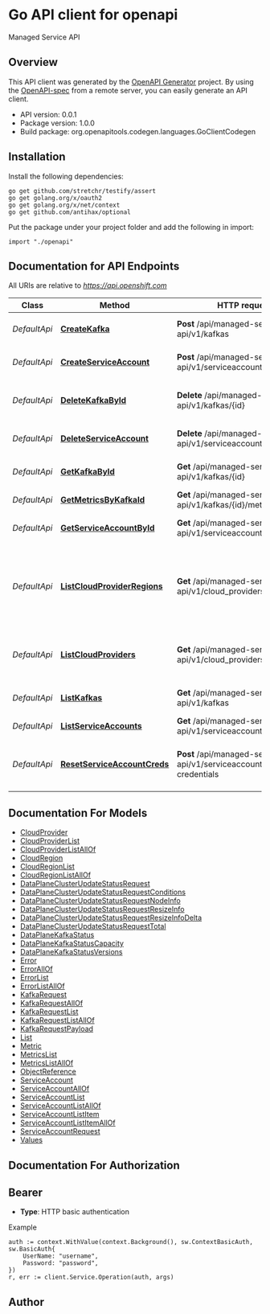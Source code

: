 # Go API client for openapi

Managed Service API

## Overview
This API client was generated by the [OpenAPI Generator](https://openapi-generator.tech) project.  By using the [OpenAPI-spec](https://www.openapis.org/) from a remote server, you can easily generate an API client.

- API version: 0.0.1
- Package version: 1.0.0
- Build package: org.openapitools.codegen.languages.GoClientCodegen

## Installation

Install the following dependencies:

```shell
go get github.com/stretchr/testify/assert
go get golang.org/x/oauth2
go get golang.org/x/net/context
go get github.com/antihax/optional
```

Put the package under your project folder and add the following in import:

```golang
import "./openapi"
```

## Documentation for API Endpoints

All URIs are relative to *https://api.openshift.com*

Class | Method | HTTP request | Description
------------ | ------------- | ------------- | -------------
*DefaultApi* | [**CreateKafka**](docs/DefaultApi.md#createkafka) | **Post** /api/managed-services-api/v1/kafkas | Create a new kafka Request
*DefaultApi* | [**CreateServiceAccount**](docs/DefaultApi.md#createserviceaccount) | **Post** /api/managed-services-api/v1/serviceaccounts | Create a service account
*DefaultApi* | [**DeleteKafkaById**](docs/DefaultApi.md#deletekafkabyid) | **Delete** /api/managed-services-api/v1/kafkas/{id} | Delete a kafka request by id
*DefaultApi* | [**DeleteServiceAccount**](docs/DefaultApi.md#deleteserviceaccount) | **Delete** /api/managed-services-api/v1/serviceaccounts/{id} | Delete service account
*DefaultApi* | [**GetKafkaById**](docs/DefaultApi.md#getkafkabyid) | **Get** /api/managed-services-api/v1/kafkas/{id} | Get a kafka request by id
*DefaultApi* | [**GetMetricsByKafkaId**](docs/DefaultApi.md#getmetricsbykafkaid) | **Get** /api/managed-services-api/v1/kafkas/{id}/metrics | Get metrics by kafka id.
*DefaultApi* | [**GetServiceAccountById**](docs/DefaultApi.md#getserviceaccountbyid) | **Get** /api/managed-services-api/v1/serviceaccounts/{id} | get service account by id
*DefaultApi* | [**ListCloudProviderRegions**](docs/DefaultApi.md#listcloudproviderregions) | **Get** /api/managed-services-api/v1/cloud_providers/{id}/regions | Retrieves the list of supported regions of the supported cloud provider.
*DefaultApi* | [**ListCloudProviders**](docs/DefaultApi.md#listcloudproviders) | **Get** /api/managed-services-api/v1/cloud_providers | Retrieves the list of supported cloud providers.
*DefaultApi* | [**ListKafkas**](docs/DefaultApi.md#listkafkas) | **Get** /api/managed-services-api/v1/kafkas | Returns a list of Kafka requests
*DefaultApi* | [**ListServiceAccounts**](docs/DefaultApi.md#listserviceaccounts) | **Get** /api/managed-services-api/v1/serviceaccounts | List service accounts
*DefaultApi* | [**ResetServiceAccountCreds**](docs/DefaultApi.md#resetserviceaccountcreds) | **Post** /api/managed-services-api/v1/serviceaccounts/{id}/reset-credentials | reset credentials for the service account


## Documentation For Models

 - [CloudProvider](docs/CloudProvider.md)
 - [CloudProviderList](docs/CloudProviderList.md)
 - [CloudProviderListAllOf](docs/CloudProviderListAllOf.md)
 - [CloudRegion](docs/CloudRegion.md)
 - [CloudRegionList](docs/CloudRegionList.md)
 - [CloudRegionListAllOf](docs/CloudRegionListAllOf.md)
 - [DataPlaneClusterUpdateStatusRequest](docs/DataPlaneClusterUpdateStatusRequest.md)
 - [DataPlaneClusterUpdateStatusRequestConditions](docs/DataPlaneClusterUpdateStatusRequestConditions.md)
 - [DataPlaneClusterUpdateStatusRequestNodeInfo](docs/DataPlaneClusterUpdateStatusRequestNodeInfo.md)
 - [DataPlaneClusterUpdateStatusRequestResizeInfo](docs/DataPlaneClusterUpdateStatusRequestResizeInfo.md)
 - [DataPlaneClusterUpdateStatusRequestResizeInfoDelta](docs/DataPlaneClusterUpdateStatusRequestResizeInfoDelta.md)
 - [DataPlaneClusterUpdateStatusRequestTotal](docs/DataPlaneClusterUpdateStatusRequestTotal.md)
 - [DataPlaneKafkaStatus](docs/DataPlaneKafkaStatus.md)
 - [DataPlaneKafkaStatusCapacity](docs/DataPlaneKafkaStatusCapacity.md)
 - [DataPlaneKafkaStatusVersions](docs/DataPlaneKafkaStatusVersions.md)
 - [Error](docs/Error.md)
 - [ErrorAllOf](docs/ErrorAllOf.md)
 - [ErrorList](docs/ErrorList.md)
 - [ErrorListAllOf](docs/ErrorListAllOf.md)
 - [KafkaRequest](docs/KafkaRequest.md)
 - [KafkaRequestAllOf](docs/KafkaRequestAllOf.md)
 - [KafkaRequestList](docs/KafkaRequestList.md)
 - [KafkaRequestListAllOf](docs/KafkaRequestListAllOf.md)
 - [KafkaRequestPayload](docs/KafkaRequestPayload.md)
 - [List](docs/List.md)
 - [Metric](docs/Metric.md)
 - [MetricsList](docs/MetricsList.md)
 - [MetricsListAllOf](docs/MetricsListAllOf.md)
 - [ObjectReference](docs/ObjectReference.md)
 - [ServiceAccount](docs/ServiceAccount.md)
 - [ServiceAccountAllOf](docs/ServiceAccountAllOf.md)
 - [ServiceAccountList](docs/ServiceAccountList.md)
 - [ServiceAccountListAllOf](docs/ServiceAccountListAllOf.md)
 - [ServiceAccountListItem](docs/ServiceAccountListItem.md)
 - [ServiceAccountListItemAllOf](docs/ServiceAccountListItemAllOf.md)
 - [ServiceAccountRequest](docs/ServiceAccountRequest.md)
 - [Values](docs/Values.md)


## Documentation For Authorization



## Bearer

- **Type**: HTTP basic authentication

Example

```golang
auth := context.WithValue(context.Background(), sw.ContextBasicAuth, sw.BasicAuth{
    UserName: "username",
    Password: "password",
})
r, err := client.Service.Operation(auth, args)
```



## Author



